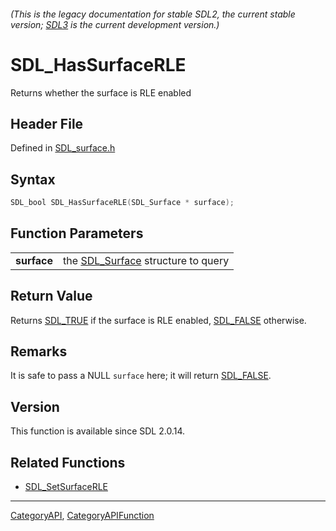 ###### (This is the legacy documentation for stable SDL2, the current stable version; [SDL3](https://wiki.libsdl.org/SDL3/) is the current development version.)
# SDL_HasSurfaceRLE

Returns whether the surface is RLE enabled 

## Header File

Defined in [SDL_surface.h](https://github.com/libsdl-org/SDL/blob/SDL2/include/SDL_surface.h)

## Syntax

```c
SDL_bool SDL_HasSurfaceRLE(SDL_Surface * surface);

```

## Function Parameters

|                 |                                                   |
| --------------- | ------------------------------------------------- |
| **surface**     | the [SDL_Surface](SDL_Surface) structure to query |

## Return Value

Returns [SDL_TRUE](SDL_TRUE) if the surface is RLE enabled,
[SDL_FALSE](SDL_FALSE) otherwise.

## Remarks

It is safe to pass a NULL `surface` here; it will return
[SDL_FALSE](SDL_FALSE).

## Version

This function is available since SDL 2.0.14.

## Related Functions

* [SDL_SetSurfaceRLE](SDL_SetSurfaceRLE)

----
[CategoryAPI](CategoryAPI), [CategoryAPIFunction](CategoryAPIFunction)


